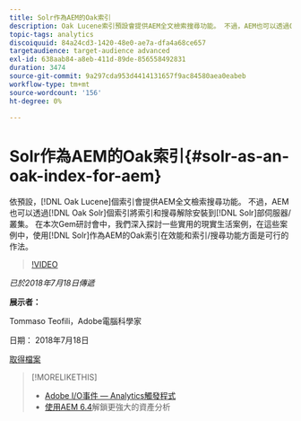 ```yaml
---
title: Solr作為AEM的Oak索引
description: Oak Lucene索引預設會提供AEM全文檢索搜尋功能。 不過，AEM也可以透過Oak Solr索引將索引解除安裝並搜尋至Solr伺服器/叢集。 在這場Gem研討會中，我們會深入探討一些實用的現實生活案例，說明使用Solr作為AEM的Oak索引在效能和索引/搜尋功能方面是否有意義。
topic-tags: analytics
discoiquuid: 84a24cd3-1420-48e0-ae7a-dfa4a68ce657
targetaudience: target-audience advanced
exl-id: 638aab84-a8eb-411d-89de-856558492831
duration: 3474
source-git-commit: 9a297cda953d4414131657f9ac84580aea0eabeb
workflow-type: tm+mt
source-wordcount: '156'
ht-degree: 0%

---
```


# Solr作為AEM的Oak索引{#solr-as-an-oak-index-for-aem}

依預設，[!DNL Oak Lucene]個索引會提供AEM全文檢索搜尋功能。 不過，AEM也可以透過[!DNL Oak Solr]個索引將索引和搜尋解除安裝到[!DNL Solr]部伺服器/叢集。 在本次Gem研討會中，我們深入探討一些實用的現實生活案例，在這些案例中，使用[!DNL Solr]作為AEM的Oak索引在效能和索引/搜尋功能方面是可行的作法。

>[!VIDEO](https://video.tv.adobe.com/v/23023/?quality=9)

*已於2018年7月18日傳遞*

**展示者：**

Tommaso Teofili，Adobe電腦科學家

日期： 2018年7月18日

[取得檔案](assets/aem-gems-solr-oakaem-071818.pdf)

<!--
[Get back to the Overview](https://helpx.adobe.com/experience-manager/kt/eseminars/gems/aem-index.html)
-->

>[!MORELIKETHIS]
>
>* [Adobe I/O事件 — Analytics觸發程式](aem-analytics-triggers.md)
>* [使用AEM 6.4](https://helpx.adobe.com/experience-manager/kt/eseminars/experience-insider/exp-asset-analytics-64.html)解鎖更強大的資產分析

<!-- wrong link, needs to be replaced. removed for now:
>* [Getting the most out of digital interactions with AEM and Analytics](https://helpx.adobe.com/experience-manager/kt/eseminars/ask-the-expert/aem-getting-the-most-out-of-digital-interactions-with-aem-and-analytics.html) 
-->
